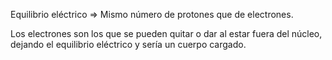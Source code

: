 Equilibrio eléctrico => Mismo número de protones que de electrones.

Los electrones son los que se pueden quitar o dar al estar fuera del núcleo, dejando el equilibrio eléctrico y sería un cuerpo cargado.